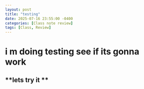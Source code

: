 ```yaml
---
layout: post
title: "testing"
date: 2025-07-16 23:55:00 -0400
categories: [Class note review]
tags: [Class, Review]
---
```


# i m doing testing see if its gonna work
## **lets try it **